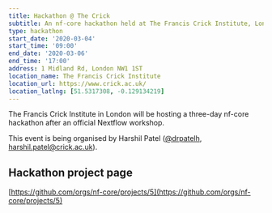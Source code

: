 ```yaml
---
title: Hackathon @ The Crick
subtitle: An nf-core hackathon held at The Francis Crick Institute, London
type: hackathon
start_date: '2020-03-04'
start_time: '09:00'
end_date: '2020-03-06'
end_time: '17:00'
address: 1 Midland Rd, London NW1 1ST
location_name: The Francis Crick Institute
location_url: https://www.crick.ac.uk/
location_latlng: [51.5317308, -0.129134219]
---
```


The Francis Crick Institute in London will be hosting a three-day
nf-core hackathon after an official Nextflow workshop.

This event is being organised by Harshil Patel ([@drpatelh](https://github.com/drpatelh),
[harshil.patel@crick.ac.uk](mailto:harshil.patel@crick.ac.uk)).

## Hackathon project page

[https://github.com/orgs/nf-core/projects/5](https://github.com/orgs/nf-core/projects/5)
